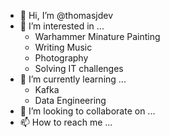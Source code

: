 - 👋 Hi, I’m @thomasjdev
- 👀 I’m interested in ...
  - Warhammer Minature Painting
  - Writing Music
  - Photography
  - Solving IT challenges
- 🌱 I’m currently learning ...
  - Kafka
  - Data Engineering  
- 💞️ I’m looking to collaborate on ...
- 📫 How to reach me ...

<!---
thomasjdev/thomasjdev is a ✨ special ✨ repository because its `README.md` (this file) appears on your GitHub profile.
You can click the Preview link to take a look at your changes.
--->
